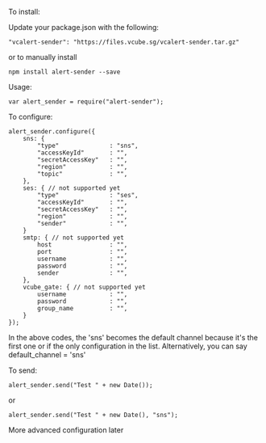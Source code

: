 To install:

Update your package.json with the following:

	"vcalert-sender": "https://files.vcube.sg/vcalert-sender.tar.gz"

or to manually install

	npm install alert-sender --save

Usage:

	var alert_sender = require("alert-sender");

To configure:

	alert_sender.configure({
		sns: {
			"type"				: "sns",
			"accessKeyId"		: "",
			"secretAccessKey"	: "",
			"region"			: "",
			"topic"				: "",
		},
		ses: { // not supported yet
			"type"				: "ses",
			"accessKeyId"		: "",
			"secretAccessKey"	: "",
			"region"			: "",
			"sender"			: "",
		}
		smtp: { // not supported yet
			host				: "",
			port				: "",
			username			: "",
			password			: "",
			sender				: "",
		},
		vcube_gate: { // not supported yet
			username			: "",
			password			: "",
			group_name 			: "",
		}
	});

In the above codes, the 'sns' becomes the default channel because it's the first one or if the only configuration in the list. Alternatively, you can say default_channel = 'sns'

To send:

	alert_sender.send("Test " + new Date());

or

	alert_sender.send("Test " + new Date(), "sns");

More advanced configuration later


